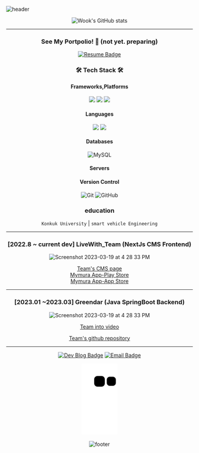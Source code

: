 ![header](https://capsule-render.vercel.app/api?type=transparent&color=gradient&height=200&section=header&text=Speculating%Wook&fontSize=50&fontColor=2E8B57)

<div align="center">

![Wook's GitHub stats](https://github-readme-stats.vercel.app/api?username=speculatingwook&show_icons=true&theme=vue-dark)

-------

<h3 align="center">
 See My Portpolio! 🥰 (not yet. preparing)
</h3>

[![Resume Badge](http://img.shields.io/badge/-Portpolio-green?style=flat&logo=notion&logoColor=white)](https://outlu.notion.site/portfolio-b66d2b6d15544a34a75028a36f84f3c6)


### 🛠 Tech Stack 🛠

#### Frameworks,Platforms
<p>

  <img src="https://img.shields.io/badge/Spring-6DB33F?style=for-the-badge&logo=Spring&logoColor=white"/>

 <img src="https://img.shields.io/badge/Spring Boot-6DB33F.svg?&style=for-the-badge&logo=Spring Boot&logoColor=white"/>
   <img src="https://img.shields.io/badge/nextjs-000000.svg?style=for-the-badge&logo=nextjs&logoColor=white"/>
</p>


#### Languages
<p>
    <img src="https://img.shields.io/badge/java-007396?style=for-the-badge&logo=java&logoColor=white"/> 
    <img src="https://img.shields.io/badge/javaScript-F7DF1E?style=for-the-badge&logo=javascript&logoColor=white"/> 
</p>


#### Databases
![MySQL](https://img.shields.io/badge/mysql-4479A1?style=for-the-badge&logo=mysql&logoColor=white)


#### Servers





#### Version Control
![Git](https://img.shields.io/badge/git-%23F05033.svg?style=for-the-badge&logo=git&logoColor=white)
![GitHub](https://img.shields.io/badge/github-%23121011.svg?style=for-the-badge&logo=github&logoColor=white)


### education
`Konkuk University` | `smart vehicle Engineering`


----------

### [2022.8 ~ current dev] LiveWith_Team (NextJs CMS Frontend) 


<img width="400" alt="Screenshot 2023-03-19 at 4 28 33 PM" src="https://user-images.githubusercontent.com/105579811/227689153-0a218c23-cc31-420c-9b99-cafd12ff92d7.png">

[Team's CMS page](https://cms.livewithtogether.com/authentication/login?returnUrl=%2F)  
[Mymura App-Play Store](https://play.google.com/store/apps/details?id=com.livewithtogether.nyam)   
[Mymura App-App Store](https://apps.apple.com/kr/app/%EB%83%A0-nyam/id6443465109)


-----------

### [2023.01 ~2023.03] Greendar (Java SpringBoot Backend) 

<img width="400" alt="Screenshot 2023-03-19 at 4 28 33 PM" src="https://user-images.githubusercontent.com/105579811/227689492-67bb8854-6b48-4740-b951-50c2a21a7c85.jpeg">

[Team into video](https://www.youtube.com/watch?v=aUiaK_zgogw)

[Team's github repository](https://github.com/Team-Greendar/GreendarServer)

-------

[![Dev Blog Badge](http://img.shields.io/badge/Tech%20Blog-11B48A?style=flat&logo=Vimeo&logoColor=white)](https://half-develop-er.tistory.com/) [![Email Badge](http://img.shields.io/badge/-Gmail-orange?style=flat&logo=Gmail&logoColor=white)](mailto:bwook9908@gmail.com)

![snake gif](https://github.com/speculatingwook/speculatingwook/blob/output/github-contribution-grid-snake.svg)

![footer](https://capsule-render.vercel.app/api?type=waving&color=2E8B57&height=200&section=footer)
</box>

